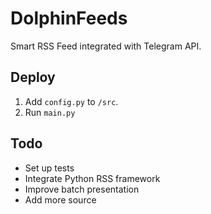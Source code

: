 # DolphinFeeds

Smart RSS Feed integrated with Telegram API.

## Deploy

1. Add `config.py` to `/src`.
2. Run `main.py`

## Todo

- Set up tests
- Integrate Python RSS framework
- Improve batch presentation
- Add more source
